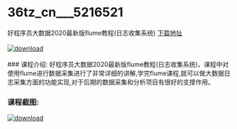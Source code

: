 # 36tz_cn___5216521
好程序员大数据2020最新版flume教程(日志收集系统)
[下载地址](http://www.36tz.cn/article/5216521 "下载地址")
<br/></br>[![download](http://36tz.cn/muke_img/2020_11_1-122-300x176.png "下载地址")](http://www.36tz.cn/article/5216521 "下载地址")
<br/></br>### 课程介绍:
好程序员大数据2020最新版flume教程(日志收集系统)，课程中对使用flume进行数据采集进行了非常详细的讲解,学完flume课程,就可以做大数据日志采集方面的功能实现,对于后期的数据采集和分析项目有很好的支撑作用。

### 课程截图:
[![download](http://36tz.cn/muke_img/2020_11_2-124.png "下载地址")](http://www.36tz.cn/article/5216521 "下载地址")
